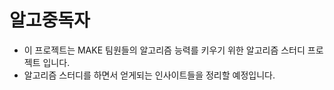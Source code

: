 # 알고중독자

- 이 프로젝트는 MAKE 팀원들의 알고리즘 능력를 키우기 위한 알고리즘 스터디 프로젝트 입니다.
- 알고리즘 스터디를 하면서 얻게되는 인사이트들을 정리할 예정입니다.
